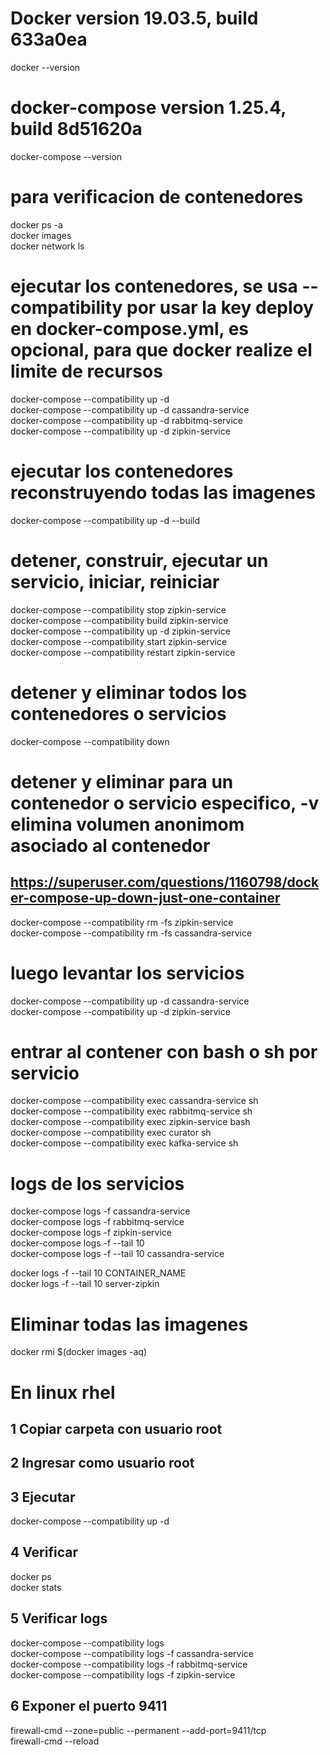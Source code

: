 
# Docker version 19.03.5, build 633a0ea
docker --version

# docker-compose version 1.25.4, build 8d51620a
docker-compose --version

# para verificacion de contenedores
docker ps -a  
docker images  
docker network ls  

# ejecutar los contenedores, se usa --compatibility por usar la key deploy en docker-compose.yml, es opcional, para que docker realize el limite de recursos
docker-compose --compatibility up -d  
docker-compose --compatibility up -d cassandra-service  
docker-compose --compatibility up -d rabbitmq-service  
docker-compose --compatibility up -d zipkin-service  

# ejecutar los contenedores reconstruyendo todas las imagenes
docker-compose --compatibility up -d --build  

# detener, construir, ejecutar un servicio, iniciar, reiniciar
docker-compose --compatibility stop zipkin-service  
docker-compose --compatibility build zipkin-service  
docker-compose --compatibility up -d zipkin-service  
docker-compose --compatibility start zipkin-service  
docker-compose --compatibility restart zipkin-service  

# detener y eliminar todos los contenedores o servicios
docker-compose --compatibility down  

# detener y eliminar para un contenedor o servicio especifico, -v elimina volumen anonimom asociado al contenedor
## https://superuser.com/questions/1160798/docker-compose-up-down-just-one-container
docker-compose --compatibility rm -fs zipkin-service  
docker-compose --compatibility rm -fs cassandra-service  

# luego levantar los servicios
docker-compose --compatibility up -d cassandra-service  
docker-compose --compatibility up -d zipkin-service  

# entrar al contener con bash o sh por servicio
docker-compose --compatibility exec cassandra-service sh  
docker-compose --compatibility exec rabbitmq-service sh  
docker-compose --compatibility exec zipkin-service bash  
docker-compose --compatibility exec curator sh  
docker-compose --compatibility exec kafka-service sh  

# logs de los servicios
docker-compose logs -f cassandra-service  
docker-compose logs -f rabbitmq-service  
docker-compose logs -f zipkin-service  
docker-compose logs -f --tail 10  
docker-compose logs -f --tail 10  cassandra-service  

docker logs -f --tail 10 CONTAINER_NAME  
docker logs -f --tail 10 server-zipkin  

# Eliminar todas las imagenes
docker rmi $(docker images -aq)

# En linux rhel
## 1 Copiar carpeta con usuario root

## 2 Ingresar como usuario root

## 3 Ejecutar
docker-compose --compatibility up -d

## 4 Verificar 
docker ps  
docker stats

## 5 Verificar logs
docker-compose --compatibility logs  
docker-compose --compatibility logs -f cassandra-service  
docker-compose --compatibility logs -f rabbitmq-service  
docker-compose --compatibility logs -f zipkin-service  

## 6 Exponer el puerto 9411
firewall-cmd --zone=public --permanent --add-port=9411/tcp  
firewall-cmd --reload  
